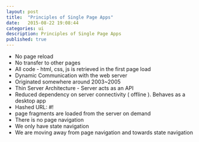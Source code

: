```yaml
---
layout: post
title:  "Principles of Single Page Apps"
date:   2015-08-22 19:08:44
categories: ui
description: Principles of Single Page Apps
published: true
---
```


* No page reload
* No transfer to other pages
* All code - html, css, js is retrieved in the first page load
* Dynamic Communication with the web server
* Originated somewhere around 2003~2005
* Thin Server Architecture - Server acts as an API
* Reduced dependency on server connectivity ( offline ). Behaves as a desktop app
* Hashed URL: #!
* page fragments are loaded from the server on demand
* There is no page navigation
* We only have state navigation
* We are moving away from page navigation and towards state navigation